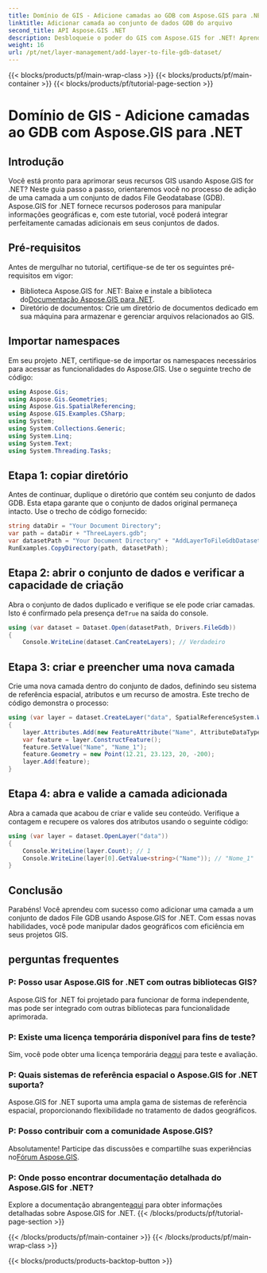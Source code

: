 ```yaml
---
title: Domínio de GIS - Adicione camadas ao GDB com Aspose.GIS para .NET
linktitle: Adicionar camada ao conjunto de dados GDB do arquivo
second_title: API Aspose.GIS .NET
description: Desbloqueie o poder do GIS com Aspose.GIS for .NET! Aprenda como adicionar camadas aos conjuntos de dados do File GDB neste tutorial passo a passo. #dados geográficos #Aspose #GIS
weight: 16
url: /pt/net/layer-management/add-layer-to-file-gdb-dataset/
---
```


{{< blocks/products/pf/main-wrap-class >}}
{{< blocks/products/pf/main-container >}}
{{< blocks/products/pf/tutorial-page-section >}}

# Domínio de GIS - Adicione camadas ao GDB com Aspose.GIS para .NET

## Introdução
Você está pronto para aprimorar seus recursos GIS usando Aspose.GIS for .NET? Neste guia passo a passo, orientaremos você no processo de adição de uma camada a um conjunto de dados File Geodatabase (GDB). Aspose.GIS for .NET fornece recursos poderosos para manipular informações geográficas e, com este tutorial, você poderá integrar perfeitamente camadas adicionais em seus conjuntos de dados.
## Pré-requisitos
Antes de mergulhar no tutorial, certifique-se de ter os seguintes pré-requisitos em vigor:
-  Biblioteca Aspose.GIS for .NET: Baixe e instale a biblioteca do[Documentação Aspose.GIS para .NET](https://reference.aspose.com/gis/net/).
- Diretório de documentos: Crie um diretório de documentos dedicado em sua máquina para armazenar e gerenciar arquivos relacionados ao GIS.
## Importar namespaces
Em seu projeto .NET, certifique-se de importar os namespaces necessários para acessar as funcionalidades do Aspose.GIS. Use o seguinte trecho de código:
```csharp
using Aspose.Gis;
using Aspose.Gis.Geometries;
using Aspose.Gis.SpatialReferencing;
using Aspose.GIS.Examples.CSharp;
using System;
using System.Collections.Generic;
using System.Linq;
using System.Text;
using System.Threading.Tasks;
```
## Etapa 1: copiar diretório
Antes de continuar, duplique o diretório que contém seu conjunto de dados GDB. Esta etapa garante que o conjunto de dados original permaneça intacto. Use o trecho de código fornecido:
```csharp
string dataDir = "Your Document Directory";
var path = dataDir + "ThreeLayers.gdb";
var datasetPath = "Your Document Directory" + "AddLayerToFileGdbDataset_out.gdb";
RunExamples.CopyDirectory(path, datasetPath);
```
## Etapa 2: abrir o conjunto de dados e verificar a capacidade de criação
 Abra o conjunto de dados duplicado e verifique se ele pode criar camadas. Isto é confirmado pela presença de`True` na saída do console.
```csharp
using (var dataset = Dataset.Open(datasetPath, Drivers.FileGdb))
{
    Console.WriteLine(dataset.CanCreateLayers); // Verdadeiro
```
## Etapa 3: criar e preencher uma nova camada
Crie uma nova camada dentro do conjunto de dados, definindo seu sistema de referência espacial, atributos e um recurso de amostra. Este trecho de código demonstra o processo:
```csharp
using (var layer = dataset.CreateLayer("data", SpatialReferenceSystem.Wgs84))
{
    layer.Attributes.Add(new FeatureAttribute("Name", AttributeDataType.String));
    var feature = layer.ConstructFeature();
    feature.SetValue("Name", "Name_1");
    feature.Geometry = new Point(12.21, 23.123, 20, -200);
    layer.Add(feature);
}
```
## Etapa 4: abra e valide a camada adicionada
Abra a camada que acabou de criar e valide seu conteúdo. Verifique a contagem e recupere os valores dos atributos usando o seguinte código:
```csharp
using (var layer = dataset.OpenLayer("data"))
{
    Console.WriteLine(layer.Count); // 1
    Console.WriteLine(layer[0].GetValue<string>("Name")); // "Nome_1"
}
```
## Conclusão
Parabéns! Você aprendeu com sucesso como adicionar uma camada a um conjunto de dados File GDB usando Aspose.GIS for .NET. Com essas novas habilidades, você pode manipular dados geográficos com eficiência em seus projetos GIS.
## perguntas frequentes
### P: Posso usar Aspose.GIS for .NET com outras bibliotecas GIS?
Aspose.GIS for .NET foi projetado para funcionar de forma independente, mas pode ser integrado com outras bibliotecas para funcionalidade aprimorada.
### P: Existe uma licença temporária disponível para fins de teste?
 Sim, você pode obter uma licença temporária de[aqui](https://purchase.aspose.com/temporary-license/) para teste e avaliação.
### P: Quais sistemas de referência espacial o Aspose.GIS for .NET suporta?
Aspose.GIS for .NET suporta uma ampla gama de sistemas de referência espacial, proporcionando flexibilidade no tratamento de dados geográficos.
### P: Posso contribuir com a comunidade Aspose.GIS?
 Absolutamente! Participe das discussões e compartilhe suas experiências no[Fórum Aspose.GIS](https://forum.aspose.com/c/gis/33).
### P: Onde posso encontrar documentação detalhada do Aspose.GIS for .NET?
 Explore a documentação abrangente[aqui](https://reference.aspose.com/gis/net/) para obter informações detalhadas sobre Aspose.GIS for .NET.
{{< /blocks/products/pf/tutorial-page-section >}}

{{< /blocks/products/pf/main-container >}}
{{< /blocks/products/pf/main-wrap-class >}}

{{< blocks/products/products-backtop-button >}}
